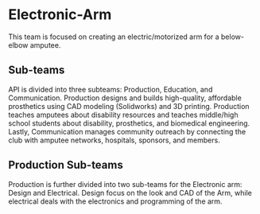 # Electronic-Arm
This team is focused on creating an electric/motorized arm for a below-elbow amputee.

## Sub-teams
API is divided into three subteams: Production, Education, and Communication. Production designs and builds high-quality, affordable prosthetics using CAD modeling (Solidworks) and 3D printing. Production teaches amputees about disability resources and teaches middle/high school students about disability, prosthetics, and biomedical engineering. Lastly, Communication manages community outreach by connecting the club with amputee networks, hospitals, sponsors, and members.

## Production Sub-teams 
Production is further divided into two sub-teams for the Electronic arm: Design and Electrical. Design focus on the look and CAD of the Arm, while electrical deals with the electronics and programming of the arm. 


